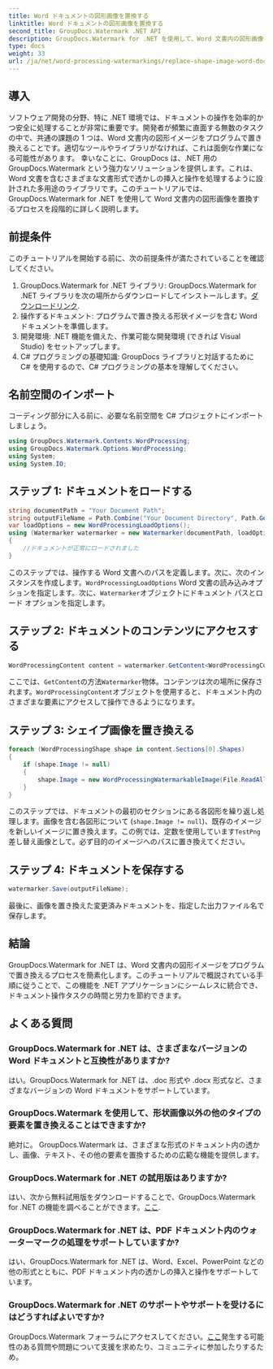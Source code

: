 ```yaml
---
title: Word ドキュメントの図形画像を置換する
linktitle: Word ドキュメントの図形画像を置換する
second_title: GroupDocs.Watermark .NET API
description: GroupDocs.Watermark for .NET を使用して、Word 文書内の図形画像をプログラムで置き換える方法を学びます。ドキュメント操作タスクを簡単に簡素化します。
type: docs
weight: 33
url: /ja/net/word-processing-watermarkings/replace-shape-image-word-docs/
---
```

## 導入
ソフトウェア開発の分野、特に .NET 環境では、ドキュメントの操作を効率的かつ安全に処理することが非常に重要です。開発者が頻繁に直面する無数のタスクの中で、共通の課題の 1 つは、Word 文書内の図形イメージをプログラムで置き換えることです。適切なツールやライブラリがなければ、これは面倒な作業になる可能性があります。
幸いなことに、GroupDocs は、.NET 用の GroupDocs.Watermark という強力なソリューションを提供します。これは、Word 文書を含むさまざまな文書形式で透かしの挿入と操作を処理するように設計された多用途のライブラリです。このチュートリアルでは、GroupDocs.Watermark for .NET を使用して Word 文書内の図形画像を置換するプロセスを段階的に詳しく説明します。
## 前提条件
このチュートリアルを開始する前に、次の前提条件が満たされていることを確認してください。
1.  GroupDocs.Watermark for .NET ライブラリ: GroupDocs.Watermark for .NET ライブラリを次の場所からダウンロードしてインストールします。[ダウンロードリンク](https://releases.groupdocs.com/Watermark/net/).
2. 操作するドキュメント: プログラムで置き換える形状イメージを含む Word ドキュメントを準備します。
3. 開発環境: .NET 機能を備えた、作業可能な開発環境 (できれば Visual Studio) をセットアップします。
4. C# プログラミングの基礎知識: GroupDocs ライブラリと対話するために C# を使用するので、C# プログラミングの基本を理解してください。
## 名前空間のインポート
コーディング部分に入る前に、必要な名前空間を C# プロジェクトにインポートしましょう。
```csharp
using GroupDocs.Watermark.Contents.WordProcessing;
using GroupDocs.Watermark.Options.WordProcessing;
using System;
using System.IO;
```
## ステップ 1: ドキュメントをロードする
```csharp
string documentPath = "Your Document Path";
string outputFileName = Path.Combine("Your Document Directory", Path.GetFileName(documentPath));
var loadOptions = new WordProcessingLoadOptions();
using (Watermarker watermarker = new Watermarker(documentPath, loadOptions))
{
    //ドキュメントが正常にロードされました
}
```
このステップでは、操作する Word 文書へのパスを定義します。次に、次のインスタンスを作成します。`WordProcessingLoadOptions` Word 文書の読み込みオプションを指定します。次に、`Watermarker`オブジェクトにドキュメント パスとロード オプションを指定します。
## ステップ 2: ドキュメントのコンテンツにアクセスする
```csharp
WordProcessingContent content = watermarker.GetContent<WordProcessingContent>();
```
ここでは、`GetContent`の方法`Watermarker`物体。コンテンツは次の場所に保存されます。`WordProcessingContent`オブジェクトを使用すると、ドキュメント内のさまざまな要素にアクセスして操作できるようになります。
## ステップ 3: シェイプ画像を置き換える
```csharp
foreach (WordProcessingShape shape in content.Sections[0].Shapes)
{
    if (shape.Image != null)
    {
        shape.Image = new WordProcessingWatermarkableImage(File.ReadAllBytes(Constants.TestPng));
    }
}
```
このステップでは、ドキュメントの最初のセクションにある各図形を繰り返し処理します。画像を含む各図形について (`shape.Image != null`)、既存のイメージを新しいイメージに置き換えます。この例では、定数を使用しています`TestPng`差し替え画像として。必ず目的のイメージへのパスに置き換えてください。
## ステップ 4: ドキュメントを保存する
```csharp
watermarker.Save(outputFileName);
```
最後に、画像を置き換えた変更済みドキュメントを、指定した出力ファイル名で保存します。

## 結論
GroupDocs.Watermark for .NET は、Word 文書内の図形イメージをプログラムで置き換えるプロセスを簡素化します。このチュートリアルで概説されている手順に従うことで、この機能を .NET アプリケーションにシームレスに統合でき、ドキュメント操作タスクの時間と労力を節約できます。
## よくある質問
### GroupDocs.Watermark for .NET は、さまざまなバージョンの Word ドキュメントと互換性がありますか?
はい。GroupDocs.Watermark for .NET は、.doc 形式や .docx 形式など、さまざまなバージョンの Word ドキュメントをサポートしています。
### GroupDocs.Watermark を使用して、形状画像以外の他のタイプの要素を置き換えることはできますか?
絶対に。 GroupDocs.Watermark は、さまざまな形式のドキュメント内の透かし、画像、テキスト、その他の要素を置換するための広範な機能を提供します。
### GroupDocs.Watermark for .NET の試用版はありますか?
はい、次から無料試用版をダウンロードすることで、GroupDocs.Watermark for .NET の機能を調べることができます。[ここ](https://releases.groupdocs.com/).
### GroupDocs.Watermark for .NET は、PDF ドキュメント内のウォーターマークの処理をサポートしていますか?
はい、GroupDocs.Watermark for .NET は、Word、Excel、PowerPoint などの他の形式とともに、PDF ドキュメント内の透かしの挿入と操作をサポートしています。
### GroupDocs.Watermark for .NET のサポートやサポートを受けるにはどうすればよいですか?
 GroupDocs.Watermark フォーラムにアクセスしてください。[ここ](https://forum.groupdocs.com/c/watermark/19)発生する可能性のある質問や問題について支援を求めたり、コミュニティに参加したりするため。